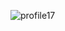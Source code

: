 ![profile17](https://github.com/Tumppi66/v3rm-archive/assets/61348006/45fe4458-81bb-4d5d-bf79-9468565fd1eb)
